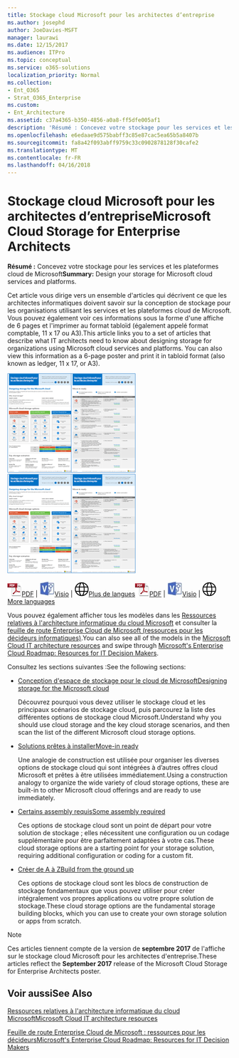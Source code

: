 ```yaml
---
title: Stockage cloud Microsoft pour les architectes d’entreprise
ms.author: josephd
author: JoeDavies-MSFT
manager: laurawi
ms.date: 12/15/2017
ms.audience: ITPro
ms.topic: conceptual
ms.service: o365-solutions
localization_priority: Normal
ms.collection:
- Ent_O365
- Strat_O365_Enterprise
ms.custom:
- Ent_Architecture
ms.assetid: c37a4365-b350-4856-a0a8-ff5dfe005af1
description: 'Résumé : Concevez votre stockage pour les services et les plateformes cloud de Microsoft'
ms.openlocfilehash: e6edaae9d575babff3c85e87cac5ea65b5a8407b
ms.sourcegitcommit: fa8a42f093abff9759c33c0902878128f30cafe2
ms.translationtype: MT
ms.contentlocale: fr-FR
ms.lasthandoff: 04/16/2018
---
```

# <a name="microsoft-cloud-storage-for-enterprise-architects"></a><span data-ttu-id="c3399-103">Stockage cloud Microsoft pour les architectes d’entreprise</span><span class="sxs-lookup"><span data-stu-id="c3399-103">Microsoft Cloud Storage for Enterprise Architects</span></span>

 <span data-ttu-id="c3399-104">**Résumé :** Concevez votre stockage pour les services et les plateformes cloud de Microsoft</span><span class="sxs-lookup"><span data-stu-id="c3399-104">**Summary:** Design your storage for Microsoft cloud services and platforms.</span></span>
  
<span data-ttu-id="c3399-p101">Cet article vous dirige vers un ensemble d'articles qui décrivent ce que les architectes informatiques doivent savoir sur la conception de stockage pour les organisations utilisant les services et les plateformes cloud de Microsoft. Vous pouvez également voir ces informations sous la forme d'une affiche de 6 pages et l'imprimer au format tabloïd (également appelé format comptable, 11 x 17 ou A3).</span><span class="sxs-lookup"><span data-stu-id="c3399-p101">This article links you to a set of articles that describe what IT architects need to know about designing storage for organizations using Microsoft cloud services and platforms. You can also view this information as a 6-page poster and print it in tabloid format (also known as ledger, 11 x 17, or A3).</span></span>
  
<span data-ttu-id="c3399-107">[![Image miniature représentant le modèle de stockage cloud Microsoft](images/0d4e2eb9-1109-4b3b-bf9e-2f3eff2e2cc4.png)  
](https://www.microsoft.com/download/details.aspx?id=49552)</span><span class="sxs-lookup"><span data-stu-id="c3399-107">[![Thumb image for Microsoft cloud storage model](images/0d4e2eb9-1109-4b3b-bf9e-2f3eff2e2cc4.png)  
](https://www.microsoft.com/download/details.aspx?id=49552)</span></span>
  
<span data-ttu-id="c3399-108">![Fichier PDF](images/ITPro_Other_PDFicon.png)[PDF](https://go.microsoft.com/fwlink/p/?linkid=842079) | ![Fichier Visio](images/ITPro_Other_VisioIcon.jpg)[Visio](https://go.microsoft.com/fwlink/p/?linkid=842080) | ![Affichage d'une page contenant des versions dans d'autres langues](images/e16c992d-b0f8-48ae-bf44-db7a9fcaab9e.png)[Plus de langues](https://www.microsoft.com/download/details.aspx?id=49552)</span><span class="sxs-lookup"><span data-stu-id="c3399-108">![PDF file](images/ITPro_Other_PDFicon.png)[PDF](https://go.microsoft.com/fwlink/p/?linkid=842079) | ![Visio file](images/ITPro_Other_VisioIcon.jpg)[Visio](https://go.microsoft.com/fwlink/p/?linkid=842080) | ![See a page with versions in additional languages](images/e16c992d-b0f8-48ae-bf44-db7a9fcaab9e.png)[More languages](https://www.microsoft.com/download/details.aspx?id=49552)</span></span>
  
<span data-ttu-id="c3399-109">Vous pouvez également afficher tous les modèles dans les [Ressources relatives à l'architecture informatique du cloud Microsoft](microsoft-cloud-it-architecture-resources.md) et consulter la [feuille de route Enterprise Cloud de Microsoft (ressources pour les décideurs informatiques)](https://aka.ms/cloudarchitecture).</span><span class="sxs-lookup"><span data-stu-id="c3399-109">You can also see all of the models in the [Microsoft Cloud IT architecture resources](microsoft-cloud-it-architecture-resources.md) and swipe through [Microsoft's Enterprise Cloud Roadmap: Resources for IT Decision Makers](https://aka.ms/cloudarchitecture).</span></span>
  
<span data-ttu-id="c3399-110">Consultez les sections suivantes :</span><span class="sxs-lookup"><span data-stu-id="c3399-110">See the following sections:</span></span>
  
- [<span data-ttu-id="c3399-111">Conception d'espace de stockage pour le cloud de Microsoft</span><span class="sxs-lookup"><span data-stu-id="c3399-111">Designing storage for the Microsoft cloud</span></span>](designing-storage-for-the-microsoft-cloud.md)
    
    <span data-ttu-id="c3399-112">Découvrez pourquoi vous devez utiliser le stockage cloud et les principaux scénarios de stockage cloud, puis parcourez la liste des différentes options de stockage cloud Microsoft.</span><span class="sxs-lookup"><span data-stu-id="c3399-112">Understand why you should use cloud storage and the key cloud storage scenarios, and then scan the list of the different Microsoft cloud storage options.</span></span>
    
- [<span data-ttu-id="c3399-113">Solutions prêtes à installer</span><span class="sxs-lookup"><span data-stu-id="c3399-113">Move-in ready</span></span>](move-in-ready.md)
    
    <span data-ttu-id="c3399-114">Une analogie de construction est utilisée pour organiser les diverses options de stockage cloud qui sont intégrées à d’autres offres cloud Microsoft et prêtes à être utilisées immédiatement.</span><span class="sxs-lookup"><span data-stu-id="c3399-114">Using a construction analogy to organize the wide variety of cloud storage options, these are built-in to other Microsoft cloud offerings and are ready to use immediately.</span></span>
    
- [<span data-ttu-id="c3399-115">Certains assembly requis</span><span class="sxs-lookup"><span data-stu-id="c3399-115">Some assembly required</span></span>](some-assembly-required.md)
    
    <span data-ttu-id="c3399-116">Ces options de stockage cloud sont un point de départ pour votre solution de stockage ; elles nécessitent une configuration ou un codage supplémentaire pour être parfaitement adaptées à votre cas.</span><span class="sxs-lookup"><span data-stu-id="c3399-116">These cloud storage options are a starting point for your storage solution, requiring additional configuration or coding for a custom fit.</span></span>
    
- [<span data-ttu-id="c3399-117">Créer de A à Z</span><span class="sxs-lookup"><span data-stu-id="c3399-117">Build from the ground up</span></span>](build-from-the-ground-up.md)
    
    <span data-ttu-id="c3399-118">Ces options de stockage cloud sont les blocs de construction de stockage fondamentaux que vous pouvez utiliser pour créer intégralement vos propres applications ou votre propre solution de stockage.</span><span class="sxs-lookup"><span data-stu-id="c3399-118">These cloud storage options are the fundamental storage building blocks, which you can use to create your own storage solution or apps from scratch.</span></span>
    
> [!NOTE]
> <span data-ttu-id="c3399-119">Ces articles tiennent compte de la version de **septembre 2017** de l'affiche sur le stockage cloud Microsoft pour les architectes d'entreprise.</span><span class="sxs-lookup"><span data-stu-id="c3399-119">These articles reflect the **September 2017** release of the Microsoft Cloud Storage for Enterprise Architects poster.</span></span>
  
## <a name="see-also"></a><span data-ttu-id="c3399-120">Voir aussi</span><span class="sxs-lookup"><span data-stu-id="c3399-120">See Also</span></span>

[<span data-ttu-id="c3399-121">Ressources relatives à l'architecture informatique du cloud Microsoft</span><span class="sxs-lookup"><span data-stu-id="c3399-121">Microsoft Cloud IT architecture resources</span></span>](microsoft-cloud-it-architecture-resources.md)

[<span data-ttu-id="c3399-122">Feuille de route Enterprise Cloud de Microsoft : ressources pour les décideurs</span><span class="sxs-lookup"><span data-stu-id="c3399-122">Microsoft's Enterprise Cloud Roadmap: Resources for IT Decision Makers</span></span>](https://sway.com/FJ2xsyWtkJc2taRD)



